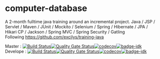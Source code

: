 # computer-database      
A 2-month fulltime java training around an incremental project. Java / JSP / Servlet / Maven / JUnit / Mockito / Selenium / Spring / Hibernate / JPA / Hikari CP / Jackson / Spring MVC / Spring Security / Gatling       
Following https://github.com/excilys/training-java     

Master :
[![Build Status](https://travis-ci.org/Lumenol/computer-database.svg?branch=master)](https://travis-ci.org/Lumenol/computer-database)[![Quality Gate Status](https://sonarcloud.io/api/project_badges/measure?project=fr.credeville.cdb%3Acomputer-database&metric=alert_status)](https://sonarcloud.io/dashboard?id=fr.credeville.cdb%3Acomputer-database)[![codecov](https://codecov.io/gh/Lumenol/computer-database/branch/master/graph/badge.svg)](https://codecov.io/gh/Lumenol/computer-database)[![badge-jdk](https://img.shields.io/badge/jdk-8-green.svg)](http://www.oracle.com/technetwork/java/javase/downloads/index.html)      
Develope :
[![Build Status](https://travis-ci.org/Lumenol/computer-database.svg?branch=dev)](https://travis-ci.org/Lumenol/computer-database)[![Quality Gate Status](https://sonarcloud.io/api/project_badges/measure?project=fr.credeville.cdb%3Acomputer-database&metric=alert_status&branch=dev)](https://sonarcloud.io/dashboard?id=fr.credeville.cdb%3Acomputer-database&branch=dev)[![codecov](https://codecov.io/gh/Lumenol/computer-database/branch/dev/graph/badge.svg)](https://codecov.io/gh/Lumenol/computer-database)[![badge-jdk](https://img.shields.io/badge/jdk-8-green.svg)](http://www.oracle.com/technetwork/java/javase/downloads/index.html)    
